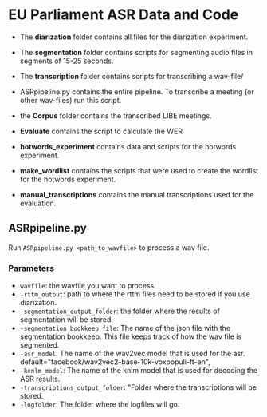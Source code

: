# EU Parliament ASR Data and Code

* The **diarization** folder contains all files for the diarization experiment.

* The **segmentation** folder contains scripts for segmenting audio files in segments of 15-25 seconds.

* The **transcription** folder contains scripts for transcribing a wav-file/

* ASRpipeline.py contains the entire pipeline. To transcribe a meeting (or other wav-files) run this script.

* the **Corpus** folder contains the transcribed LIBE meetings.

* **Evaluate** contains the script to calculate the WER

* **hotwords_experiment** contains data and scripts for the hotwords experiment.

* **make_wordlist** contains the scripts that were used to create the wordlist for the hotwords experiment.

* **manual_transcriptions** contains the manual transcriptions used for the evaluation.


## ASRpipeline.py

Run `ASRpipeline.py <path_to_wavfile>` to process a wav file.

### Parameters

* `wavfile`: the wavfile you want to process
* `-rttm_output`: path to where the rttm files need to be stored if you use diarization.
* `-segmentation_output_folder`: the folder where the results of segmentation will be stored. 
* `-segmentation_bookkeep_file`: The name of the json file with the segmentation bookkeep. This file keeps track of how the wav file is segmented.
* `-asr_model`: The name of the wav2vec model that is used for the asr. default="facebook/wav2vec2-base-10k-voxpopuli-ft-en",
* `-kenlm_model`: The name of the knlm model that is used for decoding the ASR results.
* `-transcriptions_output_folder`: "Folder where the transcriptions will be stored.
* `-logfolder`: The folder where the logfiles will go.
